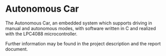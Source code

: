 # Autonomous Car
The Autonomous Car, an embedded system which supports driving in manual and autonomous modes, with software written in C and realized with the LPC4088 microcontroller.

Further information may be found in the project description and the report document.
